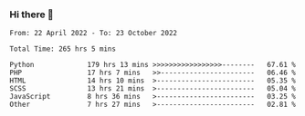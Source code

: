### Hi there 👋

<!--START_SECTION:waka-->

```text
From: 22 April 2022 - To: 23 October 2022

Total Time: 265 hrs 5 mins

Python             179 hrs 13 mins >>>>>>>>>>>>>>>>>--------   67.61 %
PHP                17 hrs 7 mins   >>-----------------------   06.46 %
HTML               14 hrs 10 mins  >------------------------   05.35 %
SCSS               13 hrs 21 mins  >------------------------   05.04 %
JavaScript         8 hrs 36 mins   >------------------------   03.25 %
Other              7 hrs 27 mins   >------------------------   02.81 %
```

<!--END_SECTION:waka-->

<!--
**umarfarouk98/umarfarouk98** is a ✨ _special_ ✨ repository because its `README.md` (this file) appears on your GitHub profile.

Here are some ideas to get you started:

- 🔭 I’m currently working on ...
- 🌱 I’m currently learning ...
- 👯 I’m looking to collaborate on ...
- 🤔 I’m looking for help with ...
- 💬 Ask me about ...
- 📫 How to reach me: ...
- 😄 Pronouns: ...
- ⚡ Fun fact: ...
-->
